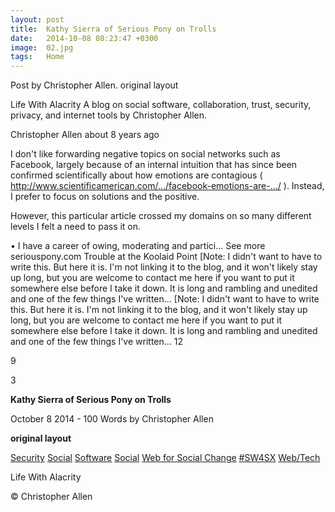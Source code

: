 ```yaml
---
layout: post
title:  Kathy Sierra of Serious Pony on Trolls
date:   2014-10-08 08:23:47 +0300
image:  02.jpg
tags:   Home
---
```


Post by Christopher Allen. original layout



Life With Alacrity
A blog on social software, collaboration, trust, security, privacy, and internet tools by Christopher Allen.

Christopher Allen
about 8 years ago

I don't like forwarding negative topics on social networks such as Facebook, largely because of an internal intuition that has since been confirmed scientifically about how emotions are contagious ( http://www.scientificamerican.com/…/facebook-emotions-are-…/ ). Instead, I prefer to focus on solutions and the positive.

However, this particular article crossed my domains on so many different levels I felt a need to pass it on.

• I have a career of owing, moderating and partici... See more
seriouspony.com
Trouble at the Koolaid Point
[Note: I didn't want to have to write this. But here it is. I'm not linking it to the blog, and it won't likely stay up long, but you are welcome to contact me here if you want to put it somewhere else before I take it down. It is long and rambling and unedited and one of the few things I've written…
[Note: I didn't want to have to write this. But here it is. I'm not linking it to the blog, and it won't likely stay up long, but you are welcome to contact me here if you want to put it somewhere else before I take it down. It is long and rambling and unedited and one of the few things I've written…
12
	
9
	
3


**Kathy Sierra of Serious Pony on Trolls**

October 8 2014 - 100 Words
by Christopher Allen

**original layout**

[Security]() [Social]() [Software]() [Social]() [Web for Social Change]() [#SW4SX]() [Web/Tech]()

Life With Alacrity

© Christopher Allen
